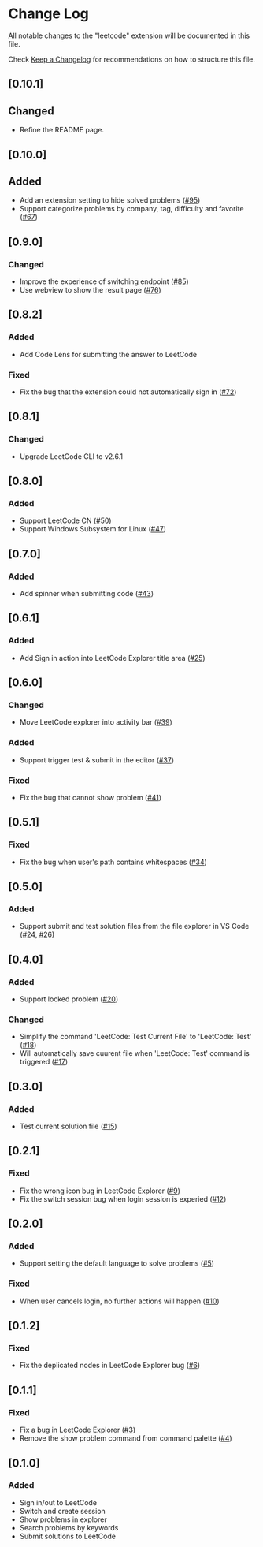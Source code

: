# Change Log
All notable changes to the "leetcode" extension will be documented in this file.

Check [Keep a Changelog](http://keepachangelog.com/) for recommendations on how to structure this file.

## [0.10.1]
## Changed
- Refine the README page.

## [0.10.0]
## Added
- Add an extension setting to hide solved problems ([#95](https://github.com/jdneo/vscode-leetcode/issues/95))
- Support categorize problems by company, tag, difficulty and favorite ([#67](https://github.com/jdneo/vscode-leetcode/issues/67))

## [0.9.0]
### Changed
- Improve the experience of switching endpoint ([#85](https://github.com/jdneo/vscode-leetcode/issues/85))
- Use webview to show the result page ([#76](https://github.com/jdneo/vscode-leetcode/issues/76))


## [0.8.2]
### Added
- Add Code Lens for submitting the answer to LeetCode

### Fixed
- Fix the bug that the extension could not automatically sign in ([#72](https://github.com/jdneo/vscode-leetcode/issues/72))

## [0.8.1]
### Changed
- Upgrade LeetCode CLI to v2.6.1

## [0.8.0]
### Added
- Support LeetCode CN ([#50](https://github.com/jdneo/vscode-leetcode/issues/50))
- Support Windows Subsystem for Linux ([#47](https://github.com/jdneo/vscode-leetcode/issues/47))

## [0.7.0]
### Added
- Add spinner when submitting code ([#43](https://github.com/jdneo/vscode-leetcode/issues/43))

## [0.6.1]
### Added
- Add Sign in action into LeetCode Explorer title area ([#25](https://github.com/jdneo/vscode-leetcode/issues/25))

## [0.6.0]
### Changed
- Move LeetCode explorer into activity bar ([#39](https://github.com/jdneo/vscode-leetcode/issues/39))

### Added
- Support trigger test & submit in the editor ([#37](https://github.com/jdneo/vscode-leetcode/issues/37))

### Fixed
- Fix the bug that cannot show problem ([#41](https://github.com/jdneo/vscode-leetcode/issues/41))

## [0.5.1]
### Fixed
- Fix the bug when user's path contains whitespaces ([#34](https://github.com/jdneo/vscode-leetcode/issues/34))

## [0.5.0]
### Added
- Support submit and test solution files from the file explorer in VS Code ([#24](https://github.com/jdneo/vscode-leetcode/issues/24), [#26](https://github.com/jdneo/vscode-leetcode/issues/26))

## [0.4.0]
### Added
- Support locked problem ([#20](https://github.com/jdneo/vscode-leetcode/issues/20))

### Changed
- Simplify the command 'LeetCode: Test Current File' to 'LeetCode: Test' ([#18](https://github.com/jdneo/vscode-leetcode/issues/18))
- Will automatically save cuurent file when 'LeetCode: Test' command is triggered ([#17](https://github.com/jdneo/vscode-leetcode/issues/17))

## [0.3.0]
### Added
- Test current solution file ([#15](https://github.com/jdneo/vscode-leetcode/issues/15))

## [0.2.1]
### Fixed
- Fix the wrong icon bug in LeetCode Explorer ([#9](https://github.com/jdneo/vscode-leetcode/issues/9))
- Fix the switch session bug when login session is experied ([#12](https://github.com/jdneo/vscode-leetcode/issues/12))

## [0.2.0]
### Added
- Support setting the default language to solve problems ([#5](https://github.com/jdneo/vscode-leetcode/issues/5))

### Fixed
- When user cancels login, no further actions will happen ([#10](https://github.com/jdneo/vscode-leetcode/issues/10))

## [0.1.2]
### Fixed
- Fix the deplicated nodes in LeetCode Explorer bug ([#6](https://github.com/jdneo/vscode-leetcode/issues/6))

## [0.1.1]
### Fixed
- Fix a bug in LeetCode Explorer ([#3](https://github.com/jdneo/vscode-leetcode/issues/3))
- Remove the show problem command from command palette ([#4](https://github.com/jdneo/vscode-leetcode/issues/4))

## [0.1.0]
### Added
- Sign in/out to LeetCode
- Switch and create session
- Show problems in explorer
- Search problems by keywords
- Submit solutions to LeetCode
